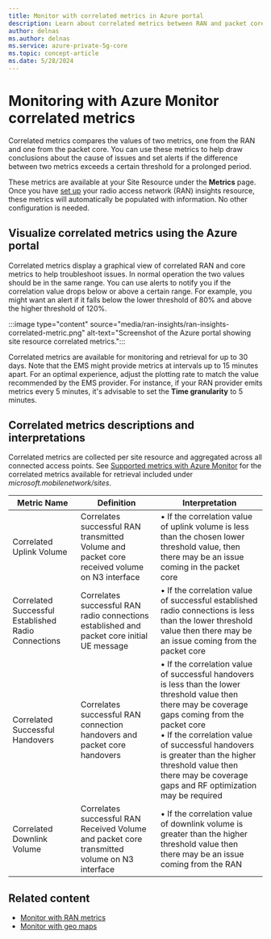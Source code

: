 ```yaml
---
title: Monitor with correlated metrics in Azure portal
description: Learn about correlated metrics between RAN and packet core metrics  
author: delnas
ms.author: delnas
ms.service: azure-private-5g-core
ms.topic: concept-article 
ms.date: 5/28/2024
---
```



# Monitoring with Azure Monitor correlated metrics 
Correlated metrics compares the values of two metrics, one from the RAN and one from the packet core. You can use these metrics to help draw conclusions about the cause of issues and set alerts if the difference between two metrics exceeds a certain threshold for a prolonged period.

These metrics are available at your Site Resource under the **Metrics** page. Once you have [set up](ran-insights-create-resource.md) your radio access network (RAN) insights resource, these metrics will automatically be populated with information. No other configuration is needed. 

## Visualize correlated metrics using the Azure portal 
Correlated metrics display a graphical view of correlated RAN and core metrics to help troubleshoot issues. In normal operation the two values should be in the same range. You can use alerts to notify you if the correlation value drops below or above a certain range. For example, you might want an alert if it falls below the lower threshold of 80% and above the higher threshold of 120%. 

  :::image type="content" source="media/ran-insights/ran-insights-correlated-metric.png" alt-text="Screenshot of the Azure portal showing site resource correlated metrics.":::

Correlated metrics are available for monitoring and retrieval for up to 30 days. Note that the EMS might provide metrics at intervals up to 15 minutes apart. For an optimal experience, adjust the plotting rate to match the value recommended by the EMS provider. For instance, if your RAN provider emits metrics every 5 minutes, it's advisable to set the **Time granularity** to 5 minutes.



## Correlated metrics descriptions and interpretations 
Correlated metrics are collected per site resource and aggregated across all connected access points. See [Supported metrics with Azure Monitor](/azure/azure-monitor/reference/supported-metrics/metrics-index) for the correlated metrics available for retrieval included under *microsoft.mobilenetwork/sites*. 

| Metric Name | Definition | Interpretation |
|-------------|----------------|---------| 
| Correlated Uplink Volume 	| Correlates successful RAN transmitted Volume and packet core received volume on N3 interface	| •	If the correlation value of uplink volume is less than the chosen lower threshold value, then there may be an issue coming in the packet core | 
| Correlated Successful Established Radio Connections	| Correlates successful RAN radio connections established and packet core initial UE message | 	•	If the correlation value of successful established radio connections is less than the lower threshold value then there may be an issue coming from the packet core | 
| Correlated Successful Handovers | 	Correlates successful RAN connection handovers and packet core handovers	| •	If the correlation value of successful handovers is less than the lower threshold value then there may be coverage gaps coming from the packet core <br>•	If the correlation value of successful handovers is greater than the higher threshold value then there may be coverage gaps and RF optimization may be required | 
| Correlated Downlink Volume | 	Correlates successful RAN Received Volume and packet core transmitted volume on N3 interface| 	•	If the correlation value of downlink volume is greater than the higher threshold value then there may be an issue coming from the RAN |

## Related content
- [Monitor with RAN metrics](ran-insights-monitor-with-ran-metrics-concepts.md)
- [Monitor with geo maps](ran-insights-monitor-with-geo-maps-concepts.md)
